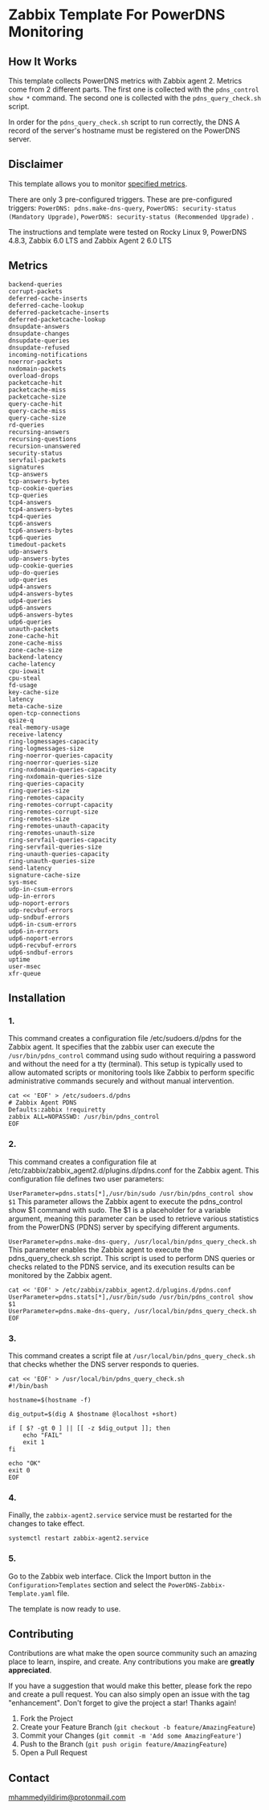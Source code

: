 # Zabbix Template For PowerDNS Monitoring

## How It Works
This template collects PowerDNS metrics with Zabbix agent 2. Metrics come from 2 different parts. The first one is collected with the ```pdns_control show *``` command. The second one is collected with the ```pdns_query_check.sh``` script.

In order for the ```pdns_query_check.sh``` script to run correctly, the DNS A record of the server's hostname must be registered on the PowerDNS server.

## Disclaimer
This template allows you to monitor [specified metrics](https://github.com/mhammedyildirim/powerdns-zabbix-template#metrics). 

There are only 3 pre-configured triggers. These are pre-configured triggers: ```PowerDNS: pdns.make-dns-query```, ```PowerDNS: security-status (Mandatory Upgrade)```, ```PowerDNS: security-status (Recommended Upgrade)``` .

The instructions and template were tested on Rocky Linux 9, PowerDNS 4.8.3, Zabbix 6.0 LTS and Zabbix Agent 2 6.0 LTS

## Metrics
```
backend-queries
corrupt-packets
deferred-cache-inserts
deferred-cache-lookup
deferred-packetcache-inserts
deferred-packetcache-lookup
dnsupdate-answers
dnsupdate-changes
dnsupdate-queries
dnsupdate-refused
incoming-notifications
noerror-packets
nxdomain-packets
overload-drops
packetcache-hit
packetcache-miss
packetcache-size
query-cache-hit
query-cache-miss
query-cache-size
rd-queries
recursing-answers
recursing-questions
recursion-unanswered
security-status
servfail-packets
signatures
tcp-answers
tcp-answers-bytes
tcp-cookie-queries
tcp-queries
tcp4-answers
tcp4-answers-bytes
tcp4-queries
tcp6-answers
tcp6-answers-bytes
tcp6-queries
timedout-packets
udp-answers
udp-answers-bytes
udp-cookie-queries
udp-do-queries
udp-queries
udp4-answers
udp4-answers-bytes
udp4-queries
udp6-answers
udp6-answers-bytes
udp6-queries
unauth-packets
zone-cache-hit
zone-cache-miss
zone-cache-size
backend-latency
cache-latency
cpu-iowait
cpu-steal
fd-usage
key-cache-size
latency
meta-cache-size
open-tcp-connections
qsize-q
real-memory-usage
receive-latency
ring-logmessages-capacity
ring-logmessages-size
ring-noerror-queries-capacity
ring-noerror-queries-size
ring-nxdomain-queries-capacity
ring-nxdomain-queries-size
ring-queries-capacity
ring-queries-size
ring-remotes-capacity
ring-remotes-corrupt-capacity
ring-remotes-corrupt-size
ring-remotes-size
ring-remotes-unauth-capacity
ring-remotes-unauth-size
ring-servfail-queries-capacity
ring-servfail-queries-size
ring-unauth-queries-capacity
ring-unauth-queries-size
send-latency
signature-cache-size
sys-msec
udp-in-csum-errors
udp-in-errors
udp-noport-errors
udp-recvbuf-errors
udp-sndbuf-errors
udp6-in-csum-errors
udp6-in-errors
udp6-noport-errors
udp6-recvbuf-errors
udp6-sndbuf-errors
uptime
user-msec
xfr-queue
```

## Installation
### 1. 
This command creates a configuration file /etc/sudoers.d/pdns for the Zabbix agent. It specifies that the zabbix user can execute the ```/usr/bin/pdns_control``` command using sudo without requiring a password and without the need for a tty (terminal). This setup is typically used to allow automated scripts or monitoring tools like Zabbix to perform specific administrative commands securely and without manual intervention.
```
cat << 'EOF' > /etc/sudoers.d/pdns
# Zabbix Agent PDNS
Defaults:zabbix !requiretty
zabbix ALL=NOPASSWD: /usr/bin/pdns_control
EOF
```
### 2.
This command creates a configuration file at /etc/zabbix/zabbix_agent2.d/plugins.d/pdns.conf for the Zabbix agent. This configuration file defines two user parameters:

```UserParameter=pdns.stats[*],/usr/bin/sudo /usr/bin/pdns_control show $1``` This parameter allows the Zabbix agent to execute the pdns_control show $1 command with sudo. The $1 is a placeholder for a variable argument, meaning this parameter can be used to retrieve various statistics from the PowerDNS (PDNS) server by specifying different arguments.

```UserParameter=pdns.make-dns-query, /usr/local/bin/pdns_query_check.sh``` This parameter enables the Zabbix agent to execute the pdns_query_check.sh script. This script is used to perform DNS queries or checks related to the PDNS service, and its execution results can be monitored by the Zabbix agent.

```
cat << 'EOF' > /etc/zabbix/zabbix_agent2.d/plugins.d/pdns.conf
UserParameter=pdns.stats[*],/usr/bin/sudo /usr/bin/pdns_control show $1
UserParameter=pdns.make-dns-query, /usr/local/bin/pdns_query_check.sh
EOF
```
### 3.
This command creates a script file at ```/usr/local/bin/pdns_query_check.sh``` that checks whether the DNS server responds to queries.
```
cat << 'EOF' > /usr/local/bin/pdns_query_check.sh
#!/bin/bash

hostname=$(hostname -f)

dig_output=$(dig A $hostname @localhost +short)

if [ $? -gt 0 ] || [[ -z $dig_output ]]; then
    echo "FAIL"
    exit 1
fi

echo "OK"
exit 0
EOF
```
### 4.
Finally, the ```zabbix-agent2.service``` service must be restarted for the changes to take effect.
```
systemctl restart zabbix-agent2.service
```
### 5.
Go to the Zabbix web interface. Click the Import button in the ```Configuration>Templates``` section and select the ```PowerDNS-Zabbix-Template.yaml``` file.

The template is now ready to use.

## Contributing

Contributions are what make the open source community such an amazing place to learn, inspire, and create. Any contributions you make are **greatly appreciated**.

If you have a suggestion that would make this better, please fork the repo and create a pull request. You can also simply open an issue with the tag "enhancement".
Don't forget to give the project a star! Thanks again!

1. Fork the Project
2. Create your Feature Branch (`git checkout -b feature/AmazingFeature`)
3. Commit your Changes (`git commit -m 'Add some AmazingFeature'`)
4. Push to the Branch (`git push origin feature/AmazingFeature`)
5. Open a Pull Request

## Contact
mhammedyildirim@protonmail.com
